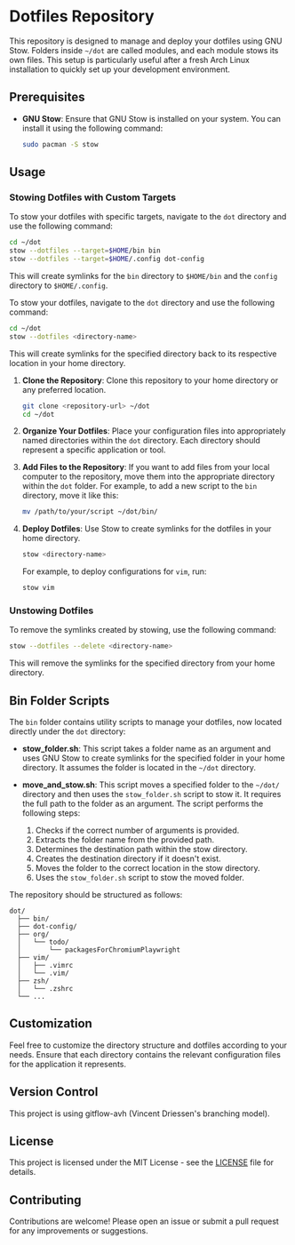 # Dotfiles Repository

This repository is designed to manage and deploy your dotfiles using GNU Stow. Folders inside `~/dot` are called modules, and each module stows its own files. This setup is particularly useful after a fresh Arch Linux installation to quickly set up your development environment.

## Prerequisites

- **GNU Stow**: Ensure that GNU Stow is installed on your system. You can install it using the following command:
  ```bash
  sudo pacman -S stow
  ```

## Usage

### Stowing Dotfiles with Custom Targets

To stow your dotfiles with specific targets, navigate to the `dot` directory and use the following command:

```bash
cd ~/dot
stow --dotfiles --target=$HOME/bin bin
stow --dotfiles --target=$HOME/.config dot-config
```

This will create symlinks for the `bin` directory to `$HOME/bin` and the `config` directory to `$HOME/.config`.

To stow your dotfiles, navigate to the `dot` directory and use the following command:

```bash
cd ~/dot
stow --dotfiles <directory-name>
```

This will create symlinks for the specified directory back to its respective location in your home directory.

1. **Clone the Repository**: Clone this repository to your home directory or any preferred location.
   ```bash
   git clone <repository-url> ~/dot
   cd ~/dot
   ```

2. **Organize Your Dotfiles**: Place your configuration files into appropriately named directories within the `dot` directory. Each directory should represent a specific application or tool.

3. **Add Files to the Repository**: If you want to add files from your local computer to the repository, move them into the appropriate directory within the `dot` folder. For example, to add a new script to the `bin` directory, move it like this:
   ```bash
   mv /path/to/your/script ~/dot/bin/
   ```

4. **Deploy Dotfiles**: Use Stow to create symlinks for the dotfiles in your home directory.
   ```bash
   stow <directory-name>
   ```

   For example, to deploy configurations for `vim`, run:
   ```bash
   stow vim
   ```

### Unstowing Dotfiles

To remove the symlinks created by stowing, use the following command:

```bash
stow --dotfiles --delete <directory-name>
```

This will remove the symlinks for the specified directory from your home directory.

## Bin Folder Scripts

The `bin` folder contains utility scripts to manage your dotfiles, now located directly under the `dot` directory:

- **stow_folder.sh**: This script takes a folder name as an argument and uses GNU Stow to create symlinks for the specified folder in your home directory. It assumes the folder is located in the `~/dot` directory.

- **move_and_stow.sh**: This script moves a specified folder to the `~/dot/` directory and then uses the `stow_folder.sh` script to stow it. It requires the full path to the folder as an argument. The script performs the following steps:
  1. Checks if the correct number of arguments is provided.
  2. Extracts the folder name from the provided path.
  3. Determines the destination path within the stow directory.
  4. Creates the destination directory if it doesn't exist.
  5. Moves the folder to the correct location in the stow directory.
  6. Uses the `stow_folder.sh` script to stow the moved folder.

The repository should be structured as follows:
```
dot/
  ├── bin/
  ├── dot-config/
  ├── org/
  │   └── todo/
  │       └── packagesForChromiumPlaywright
  ├── vim/
  │   ├── .vimrc
  │   └── .vim/
  ├── zsh/
  │   └── .zshrc
  └── ...
```

## Customization

Feel free to customize the directory structure and dotfiles according to your needs. Ensure that each directory contains the relevant configuration files for the application it represents.

## Version Control

This project is using gitflow-avh (Vincent Driessen's branching model).

## License

This project is licensed under the MIT License - see the [LICENSE](LICENSE) file for details.

## Contributing

Contributions are welcome! Please open an issue or submit a pull request for any improvements or suggestions.
